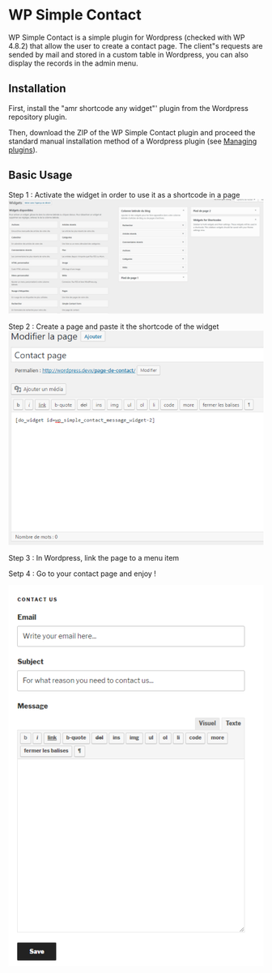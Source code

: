 # WP Simple Contact

WP Simple Contact is a simple plugin for Wordpress (checked with WP 4.8.2) that allow the user to create a contact page.
The client"s requests are sended by mail and stored in a custom table in Wordpress, you can also display the records in the admin menu.

## Installation

First, install the "amr shortcode any widget"' plugin from the Wordpress repository plugin.

Then, download the ZIP of the WP Simple Contact plugin and proceed the standard manual installation method of a Wordpress plugin (see [Managing plugins](https://codex.wordpress.org/Managing_Plugins)). 

## Basic Usage

Step 1 : Activate the widget in order to use it as a shortcode in a page
![Activate the widget](docs/activate_widget.gif)

Step 2 : Create a page and paste it the shortcode of the widget
![Create the page](docs/create_page.png)

Step 3 : In Wordpress, link the page to a menu item

Setp 4 : Go to your contact page and enjoy !

![Example](docs/Contact_us_page.png)


